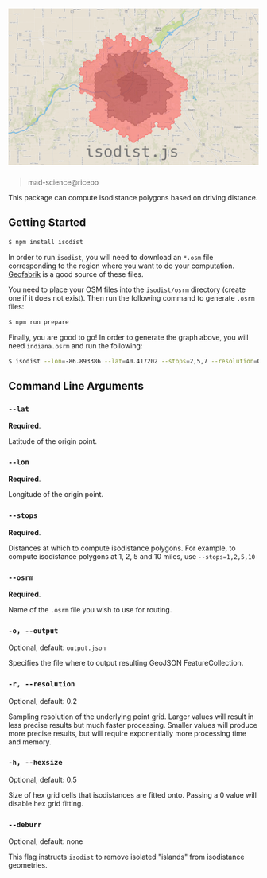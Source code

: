 # ![Header][0]

> mad-science@ricepo

This package can compute isodistance polygons based on driving distance.

## Getting Started
```sh
$ npm install isodist
```

In order to run `isodist`, you will need to download an `*.osm` file corresponding to the region
where you want to do your computation. [Geofabrik](http://download.geofabrik.de) is a good source of
these files.

You need to place your OSM files into the `isodist/osrm` directory (create one if it does not exist).
Then run the following command to generate `.osrm` files:
```sh
$ npm run prepare
```

Finally, you are good to go! In order to generate the graph above, you will need `indiana.osrm` and
run the following:
```sh
$ isodist --lon=-86.893386 --lat=40.417202 --stops=2,5,7 --resolution=0.1 --hexsize=0.5 --deburr --osrm=in
```


## Command Line Arguments

### `--lat`
**Required**.

Latitude of the origin point.

### `--lon`
**Required**.

Longitude of the origin point.

### `--stops`
**Required**.

Distances at which to compute isodistance polygons.
For example, to compute isodistance polygons at 1, 2, 5 and 10 miles, use
`--stops=1,2,5,10`


### `--osrm`
**Required**.

Name of the `.osrm` file you wish to use for routing.


### `-o, --output`
Optional, default: `output.json`

Specifies the file where to output resulting GeoJSON FeatureCollection.


### `-r, --resolution`
Optional, default: 0.2

Sampling resolution of the underlying point grid. Larger values will result in less precise
results but much faster processing. Smaller values will produce more precise results, but will
require exponentially more processing time and memory.


### `-h, --hexsize`
Optional, default: 0.5

Size of hex grid cells that isodistances are fitted onto. Passing a 0 value will disable
hex grid fitting.


### `--deburr`
Optional, default: none

This flag instructs `isodist` to remove isolated "islands" from isodistance geometries.




[0]: media/isodist.png
